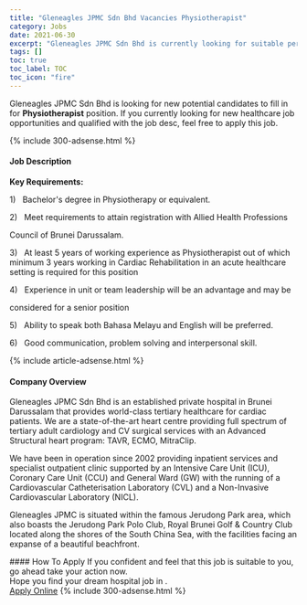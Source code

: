 ```yaml
---
title: "Gleneagles JPMC Sdn Bhd Vacancies Physiotherapist" 
category: Jobs 
date: 2021-06-30 
excerpt: "Gleneagles JPMC Sdn Bhd is currently looking for suitable person to fill in the Physiotherapist which positioned at " 
tags: [] 
toc: true 
toc_label: TOC 
toc_icon: "fire" 
--- 
```


<p>Gleneagles JPMC Sdn Bhd is looking for new potential candidates to fill in for <b>Physiotherapist</b> position. If you currently looking for new healthcare job opportunities and qualified with the job desc, feel free to apply this job.
</p>{% include 300-adsense.html %} 
<div><div><h4>Job Description</h4></div><div><div><span><div><p><strong>Key Requirements:</strong></p><p>1)&#160;&#160;&#160;<span>Bachelor's degree in Physiotherapy or equivalent.</span></p><p>2)&#160;&#160;&#160;<span>Meet requirements to attain registration with Allied Health Professions</span></p><p><span></span><span>Council of Brunei Darussalam.</span></p><p><span>3)&#160;&#160;&#160;At least 5 years of working experience as Physiotherapist out of which minimum 3 years working in Cardiac Rehabilitation in an acute healthcare setting is required for this position</span></p><p>4)&#160;&#160;&#160;<span>Experience in unit or team leadership will be an advantage and may be</span></p><p><span></span><span>considered for a senior position</span></p><p>5)&#160;&#160;&#160;<span>Ability to speak both Bahasa Melayu and English will be preferred.</span></p><p>6)&#160;&#160;&#160;<span>Good communication, problem solving and interpersonal skill.&#160;</span></p></div></span></div></div></div> 
{% include article-adsense.html %} 
<div><div><h4>Company Overview</h4></div><div><div><span><div><p>Gleneagles JPMC Sdn Bhd is an established private hospital in Brunei Darussalam that provides world-class tertiary healthcare for cardiac patients. We are a state-of-the-art heart centre providing full spectrum of tertiary adult cardiology and CV surgical services with an Advanced Structural heart program: TAVR, ECMO, MitraClip.</p><p>We have been in operation since 2002 providing inpatient services and specialist outpatient clinic supported by an Intensive Care Unit (ICU), Coronary Care Unit (CCU) and General Ward (GW) with the running of a Cardiovascular Catheterisation Laboratory (CVL) and a Non-Invasive Cardiovascular Laboratory (NICL).</p><p>Gleneagles JPMC is situated within the famous Jerudong Park area, which also boasts the Jerudong Park Polo Club, Royal Brunei Golf &amp; Country Club located along the shores of the South China Sea, with the facilities facing an expanse of a beautiful beachfront.</p></div></span></div></div></div> 
#### How To Apply 
If you confident and feel that this job is suitable to you, go ahead take your action now. <br/> 
Hope you find your dream hospital job in . <br/> 
<a href="https://www.jobstreet.com.my/en/job/physiotherapist-4602509?jobId=jobstreet-my-job-4602509" class="btn btn--warning" target="_blank" rel="nofollow noopenner">Apply Online</a> 
{% include 300-adsense.html %} 